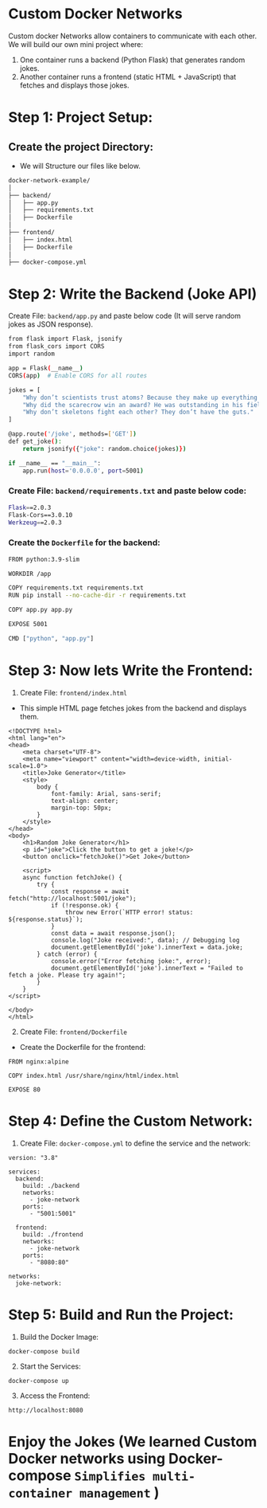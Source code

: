 # Custom Docker Networks
Custom docker Networks allow containers to communicate with each other. We will build our own mini project where:
1) One container runs a backend (Python Flask) that generates random jokes.
2) Another container runs a frontend (static HTML + JavaScript) that fetches and displays those jokes.

# Step 1: Project Setup:
## Create the project Directory:
- We will Structure our files like below.
```sh
docker-network-example/
│
├── backend/
│   ├── app.py
│   ├── requirements.txt
│   ├── Dockerfile
│
├── frontend/
│   ├── index.html
│   ├── Dockerfile
│
├── docker-compose.yml

```
# Step 2: Write the Backend (Joke API)
Create File: `backend/app.py` and paste below code (It will serve random jokes as JSON response).
```sh
from flask import Flask, jsonify
from flask_cors import CORS
import random

app = Flask(__name__)
CORS(app)  # Enable CORS for all routes

jokes = [
    "Why don’t scientists trust atoms? Because they make up everything!",
    "Why did the scarecrow win an award? He was outstanding in his field!",
    "Why don’t skeletons fight each other? They don’t have the guts."
]

@app.route('/joke', methods=['GET'])
def get_joke():
    return jsonify({"joke": random.choice(jokes)})

if __name__ == "__main__":
    app.run(host='0.0.0.0', port=5001)


```
### Create File: `backend/requirements.txt` and paste below code:
```sh
Flask==2.0.3
Flask-Cors==3.0.10
Werkzeug==2.0.3
```
### Create the `Dockerfile` for the backend:
```sh
FROM python:3.9-slim

WORKDIR /app

COPY requirements.txt requirements.txt
RUN pip install --no-cache-dir -r requirements.txt

COPY app.py app.py

EXPOSE 5001

CMD ["python", "app.py"]

```
# Step 3: Now lets Write the Frontend:

1) Create File: `frontend/index.html`
- This simple HTML page fetches jokes from the backend and displays them.

```ch
<!DOCTYPE html>
<html lang="en">
<head>
    <meta charset="UTF-8">
    <meta name="viewport" content="width=device-width, initial-scale=1.0">
    <title>Joke Generator</title>
    <style>
        body {
            font-family: Arial, sans-serif;
            text-align: center;
            margin-top: 50px;
        }
    </style>
</head>
<body>
    <h1>Random Joke Generator</h1>
    <p id="joke">Click the button to get a joke!</p>
    <button onclick="fetchJoke()">Get Joke</button>

    <script>
    async function fetchJoke() {
        try {
            const response = await fetch("http://localhost:5001/joke");
            if (!response.ok) {
                throw new Error(`HTTP error! status: ${response.status}`);
            }
            const data = await response.json();
            console.log("Joke received:", data); // Debugging log
            document.getElementById('joke').innerText = data.joke;
        } catch (error) {
            console.error("Error fetching joke:", error);
            document.getElementById('joke').innerText = "Failed to fetch a joke. Please try again!";
        }
    }
</script>

</body>
</html>

```
2) Create File: `frontend/Dockerfile`
- Create the Dockerfile for the frontend:
```ch
FROM nginx:alpine

COPY index.html /usr/share/nginx/html/index.html

EXPOSE 80

```
# Step 4: Define the Custom Network:

1) Create File: `docker-compose.yml` to define the service and the network:
```ch
version: "3.8"

services:
  backend:
    build: ./backend
    networks:
      - joke-network
    ports:
      - "5001:5001"

  frontend:
    build: ./frontend
    networks:
      - joke-network
    ports:
      - "8080:80"

networks:
  joke-network:
```
# Step 5: Build and Run the Project:

1) Build the Docker Image:
```ch
docker-compose build
```
2) Start the Services:

```ch
docker-compose up
```
3) Access the Frontend:
```ch
http://localhost:8080
```

# Enjoy the Jokes (We learned Custom Docker networks using Docker-compose `Simplifies multi-container management` ) 
